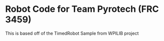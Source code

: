 # Robot Code for Team Pyrotech (FRC 3459)

This is based off of the TimedRobot Sample from WPILIB project
